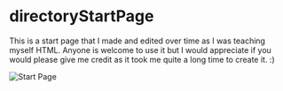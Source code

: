 # directoryStartPage

This is a start page that I made and edited over time as I was teaching myself HTML. Anyone is welcome to use it but I would appreciate if you would please give me credit as it took me quite a long time to create it. :)

![Start Page](https://i.redd.it/22idhrydammx.png)
